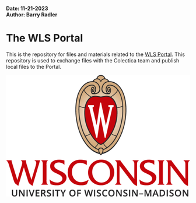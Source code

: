 **Date: 11-21-2023**  
**Author: Barry Radler**

# The WLS Portal

This is the repository for files and materials related to the [WLS Portal](https://wls.portal.ssc.wisc.edu/). This repository is used to exchange files with the Colectica team and publish local files to the Portal.

![UW Logo](uw-logo-vertical-color-web-digital.png)